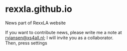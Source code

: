 # rexxla.github.io
News part of RexxLA website

If you want to contribute news, please write me a note at rvjansen@xs4all.nl; I will invite you as a collaborator.\
Then, press settings
